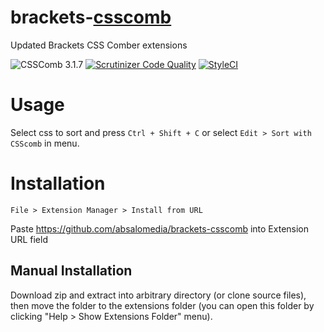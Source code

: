 brackets-[csscomb](https://github.com/csscomb/csscomb.js)
============================

Updated Brackets CSS Comber extensions

![CSSComb 3.1.7](https://img.shields.io/badge/csscomb-3.1.7-blue.svg) [![Scrutinizer Code Quality](https://scrutinizer-ci.com/g/absalomedia/brackets-csscomb/badges/quality-score.png?b=master)](https://scrutinizer-ci.com/g/absalomedia/brackets-csscomb/?branch=master) [![StyleCI](https://styleci.io/repos/63387534/shield)](https://styleci.io/repos/63387534)


Usage
===

Select css to sort and press `Ctrl + Shift + C` or select `Edit > Sort with CSScomb` in menu.


Installation
===

`File > Extension Manager > Install from URL`

Paste https://github.com/absalomedia/brackets-csscomb into Extension URL field


Manual Installation
---
Download zip and extract into arbitrary directory (or clone source files), then move the folder to the extensions folder (you can open this folder by clicking "Help > Show Extensions Folder" menu).
